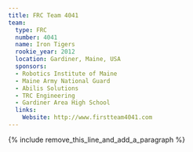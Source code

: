 ```yaml
---
title: FRC Team 4041
team:
  type: FRC
  number: 4041
  name: Iron Tigers
  rookie_year: 2012
  location: Gardiner, Maine, USA
  sponsors:
  - Robotics Institute of Maine
  - Maine Army National Guard
  - Abilis Solutions
  - TRC Engineering
  - Gardiner Area High School
  links:
    Website: http://www.firstteam4041.com
---
```


{% include remove_this_line_and_add_a_paragraph %}